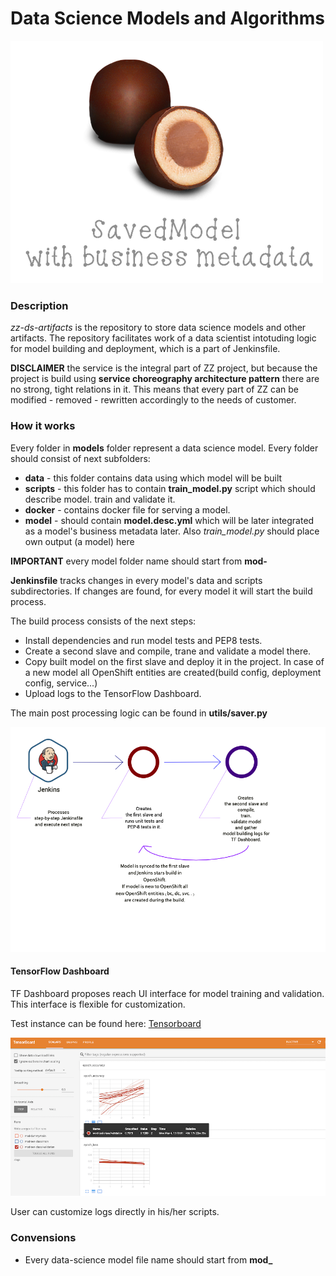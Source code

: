 # Data Science Models and Algorithms

![alt text][logo]

[logo]: img/savedmodel%20with%20business.png "Logo"

### Description

*zz-ds-artifacts* is the repository to store data science models and other 
artifacts. The repository facilitates work of a data scientist intotuding logic 
for model building and deployment, which is a part of Jenkinsfile.


**DISCLAIMER** the service is the integral part of ZZ project, but because the 
project is build using **service choreography architecture pattern** there are 
no strong, tight relations in it. This means that every part of ZZ can be 
modified - removed - rewritten accordingly to the needs of customer.


### How it works

Every folder in **models** folder represent a data science model. Every folder 
should consist of next subfolders:
- **data** - this folder contains data using which model will be built
- **scripts** - this folder has to contain **train_model.py** script which should 
describe model. train and validate it.
- **docker** - contains docker file for serving a model.
- **model** - should contain **model.desc.yml** which will be later integrated as
a model's business metadata later. Also *train_model.py* should place own output
(a model) here


**IMPORTANT** every model folder name  should start from **mod-**


**Jenkinsfile** tracks changes in every model's data and scripts subdirectories.
If changes are found, for every model it  will start the build process.


The build process consists of the next steps:
- Install dependencies and run model tests and PEP8 tests.
- Create a second slave and compile, trane and validate a model there.
- Copy built model on the first slave and deploy it in the project. In case of 
a new model all OpenShift entities are created(build config, deployment config,
service...)
- Upload logs to the TensorFlow Dashboard.

The main post processing logic can be found in **utils/saver.py**

![alt text][schema]

[schema]: img/how%20ds-artifact%20works.png "Title"

#### TensorFlow Dashboard

TF Dashboard proposes reach UI interface for model training and validation. This
interface is flexible for customization.


Test instance can be found here: 
[Tensorboard](https://tensorboard-zz-cd.22ad.bi-x.openshiftapps.com/)

![alt text][dashboard]

[dashboard]: img/tensorboard.png "Tensorboard"

User can customize logs directly in his/her scripts.


### Convensions
- Every data-science model file name should start from **mod_**